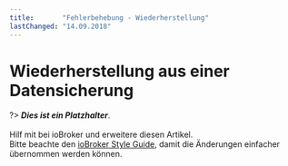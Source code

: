 ```yaml
---
title:       "Fehlerbehebung - Wiederherstellung"
lastChanged: "14.09.2018"
---
```


# Wiederherstellung aus einer Datensicherung

?> ***Dies ist ein Platzhalter***.
   <br><br>
   Hilf mit bei ioBroker und erweitere diesen Artikel.  
   Bitte beachte den [ioBroker Style Guide](community/styleguidedoc), 
   damit die Änderungen einfacher übernommen werden können.
